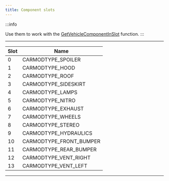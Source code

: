 ```yaml
---
title: Component slots
---
```


:::info

Use them to work with the [GetVehicleComponentInSlot](../functions/GetVehicleComponentInSlot) function.
:::

---
| Slot | Name  					           |
| ---- | --------------------------|
| 0    | CARMODTYPE_SPOILER  	     |
| 1    | CARMODTYPE_HOOD		       |
| 2    | CARMODTYPE_ROOF		       |
| 3    | CARMODTYPE_SIDESKIRT  	   |
| 4    | CARMODTYPE_LAMPS  		     |
| 5    | CARMODTYPE_NITRO		       |
| 6    | CARMODTYPE_EXHAUST		     |
| 7    | CARMODTYPE_WHEELS		     |
| 8    | CARMODTYPE_STEREO		     |
| 9    | CARMODTYPE_HYDRAULICS	   |
| 10   | CARMODTYPE_FRONT_BUMPER   |
| 11   | CARMODTYPE_REAR_BUMPER	   |
| 12   | CARMODTYPE_VENT_RIGHT	   |
| 13   | CARMODTYPE_VENT_LEFT	     |
---
